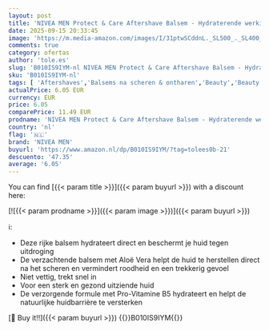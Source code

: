 ```yaml
---
layout: post
title: 'NIVEA MEN Protect & Care Aftershave Balsem - Hydraterende werking - Balm - 100 ml'
date: 2025-09-15 20:33:45
image: 'https://m.media-amazon.com/images/I/31ptwSCddnL._SL500_._SL400_.jpg'
comments: true
category: ofertas
author: 'tole.es'
slug: 'B010IS9IYM-nl NIVEA MEN Protect & Care Aftershave Balsem - Hydraterende...'
sku: 'B010IS9IYM-nl'
tags: [ 'Aftershaves','Balsems na scheren & ontharen','Beauty','Beauty & persoonlijke verzorging','Nabehandelingen scheren & ontharen','Scheer- & ontharingsproducten','nivea men','🇳🇱', ]
actualPrice: 6.05 EUR
currency: EUR
price: 6.05
comparePrice: 11.49 EUR
prodname: 'NIVEA MEN Protect & Care Aftershave Balsem - Hydraterende werking - Balm - 100 ml'
country: 'nl'
flag: '🇳🇱'
brand: 'NIVEA MEN'
buyurl: 'https://www.amazon.nl/dp/B010IS9IYM/?tag=tolees0b-21'
descuento: '47.35'
average: '6.05'
---
```


You can find [{{< param title >}}]({{< param buyurl >}}) with a discount here:

[![{{< param prodname >}}]({{< param image >}})]({{< param buyurl >}})

ℹ️:

- Deze rijke balsem hydrateert direct en beschermt je huid tegen uitdroging
- De verzachtende balsem met Aloë Vera helpt de huid te herstellen direct na het scheren en vermindert roodheid en een trekkerig gevoel
- Niet vettig, trekt snel in
- Voor een sterk en gezond uitziende huid
- De verzorgende formule met Pro-Vitamine B5 hydrateert en helpt de natuurlijke huidbarrière te versterken

[🛒 Buy it!!]({{< param buyurl >}})
{{<world>}}B010IS9IYM{{</world>}}
